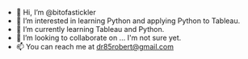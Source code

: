 - 👋 Hi, I’m @bitofastickler
- 👀 I’m interested in learning Python and applying Python to Tableau.
- 🌱 I’m currently learning Tableau and Python.
- 💞️ I’m looking to collaborate on ... I'm not sure yet.
- 📫 You can reach me at dr85robert@gmail.com

<!---
bitofastickler/bitofastickler is a ✨ special ✨ repository because its `README.md` (this file) appears on your GitHub profile.
You can click the Preview link to take a look at your changes.
--->
